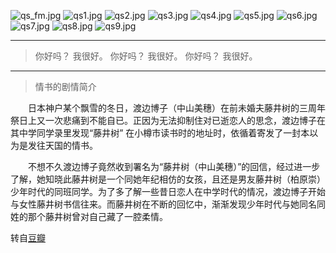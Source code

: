 ![qs_fm.jpg](http://imgchr.com/images/qs_fm.jpg)
![qs1.jpg](http://imgchr.com/images/qs1.jpg)
![qs2.jpg](http://imgchr.com/images/qs2.jpg)
![qs3.jpg](http://imgchr.com/images/qs3.jpg)
![qs4.jpg](http://imgchr.com/images/qs4.jpg)
![qs5.jpg](http://imgchr.com/images/qs5.jpg)
![qs6.jpg](http://imgchr.com/images/qs6.jpg)
![qs7.jpg](http://imgchr.com/images/qs7.jpg)
![qs8.jpg](http://imgchr.com/images/qs8.jpg)
![qs9.jpg](http://imgchr.com/images/qs9.jpg)

---

>你好吗？ 我很好。 你好吗？ 我很好。 你好吗？ 我很好。

---

>情书的剧情简介

　　日本神户某个飘雪的冬日，渡边博子（中山美穗）在前未婚夫藤井树的三周年祭日上又一次悲痛到不能自已。正因为无法抑制住对已逝恋人的思念，渡边博子在其中学同学录里发现“藤井树” 在小樽市读书时的地址时，依循着寄发了一封本以为是发往天国的情书。 

　　不想不久渡边博子竟然收到署名为“藤井树（中山美穗）”的回信，经过进一步了解，她知晓此藤井树是一个同她年纪相仿的女孩，且还是男友藤井树（柏原崇）少年时代的同班同学。为了多了解一些昔日恋人在中学时代的情况，渡边博子开始与女性藤井树书信往来。而藤井树在不断的回忆中，渐渐发现少年时代与她同名同姓的那个藤井树曾对自己藏了一腔柔情。

转自[豆瓣](http://movie.douban.com/subject/1292220/)

